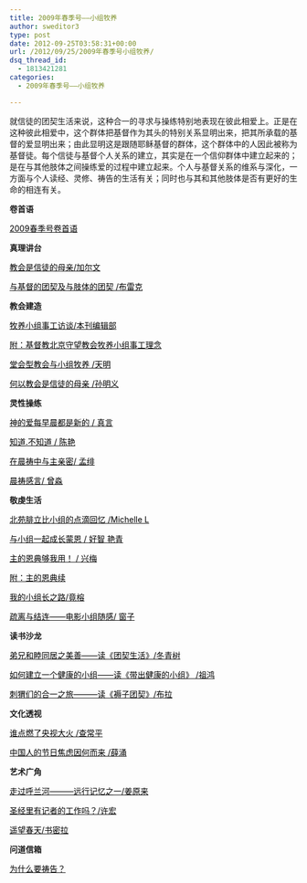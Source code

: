 ```yaml
---
title: 2009年春季号——小组牧养
author: sweditor3
type: post
date: 2012-09-25T03:58:31+00:00
url: /2012/09/25/2009年春季号小组牧养/
dsq_thread_id:
  - 1813421281
categories:
  - 2009年春季号——小组牧养

---
```

就信徒的团契生活来说，这种合一的寻求与操练特别地表现在彼此相爱上。正是在这种彼此相爱中，这个群体把基督作为其头的特别关系显明出来，把其所承载的基督的爱显明出来；由此显明这是跟随耶稣基督的群体，这个群体中的人因此被称为基督徒。每个信徒与基督个人关系的建立，其实是在一个信仰群体中建立起来的；是在与其他肢体之间操练爱的过程中建立起来。个人与基督关系的维系与深化，一方面与个人读经、灵修、祷告的生活有关；同时也与其和其他肢体是否有更好的生命的相连有关。

**卷首语**

<span style="color: #000000;"><a href="/2012/09/25/2009春季号卷首语/"><span style="color: #000000;">2009春季号卷首语</span></a></span>

**真理讲台**

<span style="color: #000000;"><a href="/2012/09/25/教会是信徒的母亲/"><span style="color: #000000;">教会是信徒的母亲/加尔文</span></a></span>
  
<span style="color: #000000;"><a href="/2012/09/25/与基督的团契及与肢体的团契/"><span style="color: #000000;">与基督的团契及与肢体的团契 /布雷克</span></a></span>

**教会建造**

<span style="color: #000000;"><a href="/2012/09/25/牧养小组事工访谈/"><span style="color: #000000;">牧养小组事工访谈/本刊编辑部</span></a></span>
  
<span style="color: #000000;"><a href="/2012/09/25/基督教北京守望教会牧养小组事工理念/"><span style="color: #000000;">附：基督教北京守望教会牧养小组事工理念</span></a></span>
  
<span style="color: #000000;"><a href="/2012/09/25/堂会转型与小组牧养/"><span style="color: #000000;">堂会型教会与小组牧养 /天明</span></a></span>
  
<span style="color: #000000;"><a href="/2012/09/25/何以教会是信徒的母亲孙明义/"><span style="color: #000000;">何以教会是信徒的母亲 /孙明义</span></a></span>

**灵性操练**

<span style="color: #000000;"><a href="/2012/09/25/神的爱每早晨都是新的/"><span style="color: #000000;">神的爱每早晨都是新的 / 真言</span></a></span>
  
<span style="color: #000000;"><a href="/2012/09/25/知道不知道/"><span style="color: #000000;">知道.不知道 / 陈艳</span></a></span>
  
<span style="color: #000000;"><a href="/2012/09/25/在晨祷中与主亲密/"><span style="color: #000000;">在晨祷中与主亲密/ 孟绯</span></a></span>
  
<span style="color: #000000;"><a href="/2012/09/25/晨祷感言/"><span style="color: #000000;">晨祷感言/ 曾淼</span></a></span>

**敬虔生活**

<span style="color: #000000;"><a href="/2012/09/25/北苑腓立比小组的点滴回忆/"><span style="color: #000000;">北苑腓立比小组的点滴回忆 /Michelle L</span></a></span>
  
<span style="color: #000000;"><a href="/2012/09/25/与小组一起成长蒙恩/"><span style="color: #000000;">与小组一起成长蒙恩 / 好智 艳青</span></a></span>
  
<span style="color: #000000;"><a href="/2012/09/25/主的恩典够我用/"><span style="color: #000000;">主的恩典够我用！ / 兴梅</span></a></span>
  
<span style="color: #000000;"><a href="/2012/09/25/附主的恩典续/"><span style="color: #000000;">附：主的恩典续</span></a></span>
  
<span style="color: #000000;"><a href="/2012/09/25/我的小组成长之路/"><span style="color: #000000;">我的小组长之路/竟榕</span></a></span>
  
<span style="color: #000000;"><a href="/2012/09/25/疏离与结电影小组随感/"><span style="color: #000000;">疏离与结连——电影小组随感/ 窗子</span></a></span>

**读书沙龙**

<span style="color: #000000;"><a href="/2012/09/25/弟兄和睦同居之美善读团契生活/"><span style="color: #000000;">弟兄和睦同居之美善——读《团契生活》/冬青树</span></a></span>
  
<span style="color: #000000;"><a href="/2012/09/25/如何建立一个健康的小组读带出健康的小组/"><span style="color: #000000;">如何建立一个健康的小组——读《带出健康的小组》 /祖鸿</span></a></span>
  
<span style="color: #000000;"><a href="/2012/09/25/刺猬们的合一之旅读褥子团契/"><span style="color: #000000;">刺猬们的合一之旅———读《褥子团契》/布拉</span></a></span>

**文化透视**

<span style="color: #000000;"><a href="/2012/09/25/谁点燃了央视大火/"><span style="color: #000000;">谁点燃了央视大火 /查常平</span></a></span>
  
<span style="color: #000000;"><a href="/2012/09/25/中国人的节日焦虑因何而来/"><span style="color: #000000;">中国人的节日焦虑因何而来 /薛涌</span></a></span>

**艺术广角**

<span style="color: #000000;"><a href="/2012/09/25/走过呼兰河远行记忆之一/"><span style="color: #000000;">走过呼兰河———远行记忆之一/姜原来</span></a></span>
  
<span style="color: #000000;"><a href="/2012/09/25/圣经里有记者的工作吗/"><span style="color: #000000;">圣经里有记者的工作吗？/许宏</span></a></span>
  
<span style="color: #000000;"><a href="/2012/09/25/遥望春天/"><span style="color: #000000;">遥望春天/书密拉</span></a></span>

**问道信箱**

<span style="color: #000000;"><a href="/2012/09/25/为什么要祷告/"><span style="color: #000000;">为什么要祷告？</span></a></span>

&nbsp;